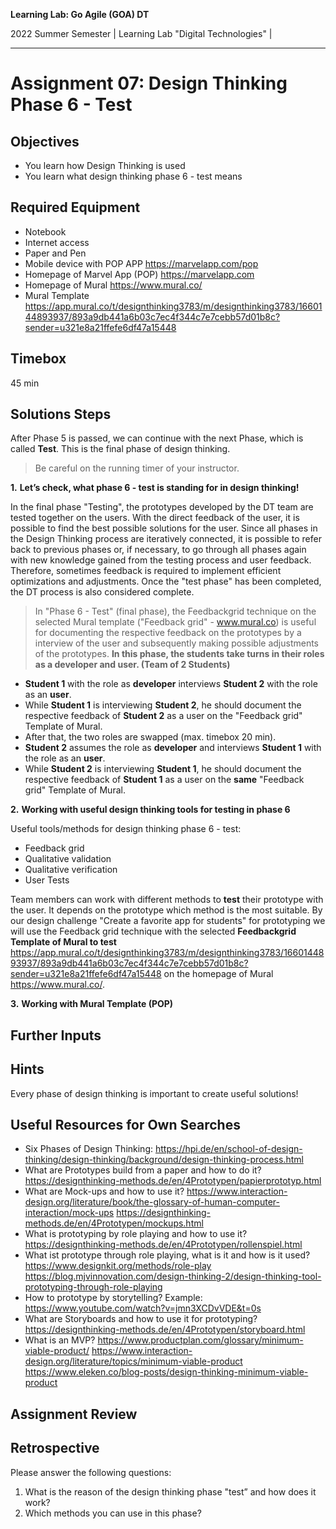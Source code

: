 <!--- Learning Lab: "Digital Technologies" GOA DT
Author: Mert Ünal 		Date: 2022  

-->



**Learning Lab: Go Agile (GOA) DT**   

2022 Summer Semester | Learning Lab "Digital Technologies" |  

***

# Assignment 07: Design Thinking Phase 6 - Test

## Objectives
- You learn how Design Thinking is used
- You learn what design thinking phase 6 - test means

## Required Equipment
- Notebook
- Internet access
- Paper and Pen
- Mobile device with POP APP <https://marvelapp.com/pop>
- Homepage of Marvel App (POP) <https://marvelapp.com>
- Homepage of Mural <https://www.mural.co/> 
- Mural Template <https://app.mural.co/t/designthinking3783/m/designthinking3783/1660144893937/893a9db441a6b03c7ec4f344c7e7cebb57d01b8c?sender=u321e8a21ffefe6df47a15448>


## Timebox

45 min

## Solutions Steps

After Phase 5 is passed, we can continue with the next Phase, which is called **Test**. This is the final phase of design thinking.


> Be careful on the running timer of your instructor. 


**1.**  **Let’s check, what phase 6 - test is standing for in design thinking!**

In the final phase "Testing", the prototypes developed by the DT team are tested together on the users. 
With the direct feedback of the user, it is possible to find the best possible solutions for the user. 
Since all phases in the Design Thinking process are iteratively connected, it is possible to refer back to previous phases or, if necessary, to go through all phases again with new knowledge gained from the testing process and user feedback. 
Therefore, sometimes feedback is required to implement efficient optimizations and adjustments. 
Once the "test phase" has been completed, the DT process is also considered complete. 





>In "Phase 6 - Test" (final phase), the Feedbackgrid technique on the selected Mural template ("Feedback grid" - www.mural.co) is useful for documenting the respective feedback on the prototypes by a interview of the user and subsequently making possible adjustments of the prototypes.
**In this phase, the students take turns in their roles as a developer and user. (Team of 2 Students)**

* **Student 1** with the role as **developer** interviews **Student 2** with the role as an **user**. 
* While **Student 1** is interviewing **Student 2**, he should document the respective feedback of **Student 2** as a user on the "Feedback grid" Template of Mural.
* After that, the two roles are swapped (max. timebox 20 min).
* **Student 2** assumes the role as **developer** and interviews **Student 1** with the role as an **user**. 
* While **Student 2** is interviewing **Student 1**, he should document the respective feedback of **Student 1** as a user on the **same** "Feedback grid" Template of Mural.


**2.**  **Working with useful design thinking tools for testing in phase 6**

Useful tools/methods for design thinking phase 6 - test:

* Feedback grid
* Qualitative validation
* Qualitative verification
* User Tests



Team members can work with different methods to **test** their prototype with the user. It depends on the prototype which method is the most suitable.
By our design challenge "Create a favorite app for students" for prototyping we will use the Feedback grid technique with the selected **Feedbackgrid Template of Mural to test** <https://app.mural.co/t/designthinking3783/m/designthinking3783/1660144893937/893a9db441a6b03c7ec4f344c7e7cebb57d01b8c?sender=u321e8a21ffefe6df47a15448> on the homepage of Mural <https://www.mural.co/>.




**3.** **Working with Mural Template (POP)**






## Further Inputs

## Hints

Every phase of design thinking is important to create useful solutions!


## Useful Resources for Own Searches

- Six Phases of Design Thinking: <https://hpi.de/en/school-of-design-thinking/design-thinking/background/design-thinking-process.html>
- What are Prototypes build from a paper and how to do it? <https://designthinking-methods.de/en/4Prototypen/papierprototyp.html>
- What are Mock-ups and how to use it? <https://www.interaction-design.org/literature/book/the-glossary-of-human-computer-interaction/mock-ups> <https://designthinking-methods.de/en/4Prototypen/mockups.html>
- What is prototyping by role playing and how to use it? <https://designthinking-methods.de/en/4Prototypen/rollenspiel.html>
- What ist prototype through role playing, what is it and how is it used? <https://www.designkit.org/methods/role-play> <https://blog.mjvinnovation.com/design-thinking-2/design-thinking-tool-prototyping-through-role-playing>
- How to prototype by storytelling? Example: <https://www.youtube.com/watch?v=jmn3XCDvVDE&t=0s>
- What are Storyboards and how to use it for prototyping? <https://designthinking-methods.de/en/4Prototypen/storyboard.html>
- What is an MVP? <https://www.productplan.com/glossary/minimum-viable-product/> <https://www.interaction-design.org/literature/topics/minimum-viable-product> <https://www.eleken.co/blog-posts/design-thinking-minimum-viable-product>



## Assignment Review

## Retrospective
Please answer the following questions: 

1. What is the reason of the design thinking phase "test” and how does it work?
2. Which methods you can use in this phase?

